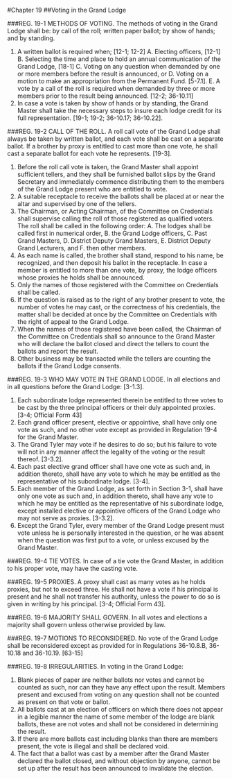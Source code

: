 #Chapter 19
##Voting in the Grand Lodge

###REG. 19-1 METHODS OF VOTING.
The methods of voting in the Grand Lodge shall be: by call of the roll; written paper ballot; by show of hands; and by standing.
1. A written ballot is required when; [12-1; 12-2]
A. Electing officers, [12-1]
B. Selecting the time and place to hold an annual communication of the Grand Lodge, [18-1]
C. Voting on any question when demanded by one or more members before the result is announced, or
D. Voting on a motion to make an appropriation from the Permanent Fund. [5-7.1].
E. A vote by a call of the roll is required when demanded by three or more members prior to the result being announced. [12-2; 36-10.11]
2. In case a vote is taken by show of hands or by standing, the Grand Master shall take the necessary steps to insure each lodge credit for its full representation. [19-1; 19-2; 36-10.17; 36-10.22].

###REG. 19-2 CALL OF THE ROLL.
A roll call vote of the Grand Lodge shall always be taken by written ballot, and each vote shall be cast on a separate ballot. If a brother by proxy is entitled to cast more than one vote, he shall cast a separate ballot for each vote he represents. [19-3].
1. Before the roll call vote is taken, the Grand Master shall appoint sufficient tellers, and they shall be furnished ballot slips by the Grand Secretary and immediately commence distributing them to the members of the Grand Lodge present who are entitled to vote.
2. A suitable receptacle to receive the ballots shall be placed at or near the altar and supervised by one of the tellers.
3. The Chairman, or Acting Chairman, of the Committee on Credentials shall supervise calling the roll of those registered as qualified voters. The roll shall be called in the following order:
A. The lodges shall be called first in numerical order,
B. the Grand Lodge officers,
C. Past Grand Masters,
D. District Deputy Grand Masters,
E. District Deputy Grand Lecturers, and
F. then other members.
4. As each name is called, the brother shall stand, respond to his name, be recognized, and then deposit his ballot in the receptacle. In case a member is entitled to more than one vote, by proxy, the lodge officers whose proxies he holds shall be announced.
5. Only the names of those registered with the Committee on Credentials shall be called.
6. If the question is raised as to the right of any brother present to vote, the number of votes he may cast, or the correctness of his credentials, the matter shall be decided at once by the Committee on Credentials with the right of appeal to the Grand Lodge.
7. When the names of those registered have been called, the Chairman of the Committee on Credentials shall so announce to the Grand Master who will declare the ballot closed and direct the tellers to count the ballots and report the result.
8. Other business may be transacted while the tellers are counting the ballots if the Grand Lodge consents.

###REG. 19-3 WHO MAY VOTE IN THE GRAND LODGE.
In all elections and in all questions before the Grand Lodge: [3-1.3].
1. Each subordinate lodge represented therein be entitled to three votes to be cast by the three principal officers or their duly appointed proxies. [3-4; Official Form 43]
2. Each grand officer present, elective or appointive, shall have only one vote as such, and no other vote except as provided in Regulation 19-4 for the Grand Master.
3. The Grand Tyler may vote if he desires to do so; but his failure to vote will not in any manner affect the legality of the voting or the result thereof. [3-3.2].
4. Each past elective grand officer shall have one vote as such and, in addition thereto, shall have any vote to which he may be entitled as the representative of his subordinate lodge. [3-4].
5. Each member of the Grand Lodge, as set forth in Section 3-1, shall have only one vote as such and, in addition thereto, shall have any vote to which he may be entitled as the representative of his subordinate lodge, except installed elective or appointive officers of the Grand Lodge who may not serve as proxies. [3-3.2].
6. Except the Grand Tyler, every member of the Grand Lodge present must vote unless he is personally interested in the question, or he was absent when the question was first put to a vote, or unless excused by the Grand Master.

###REG. 19-4 TIE VOTES.
In case of a tie vote the Grand Master, in addition to his proper vote, may have the casting vote.

###REG. 19-5 PROXIES.
A proxy shall cast as many votes as he holds proxies, but not to exceed three. He shall not have a vote if his principal is present and he shall not transfer his authority, unless the power to do so is given in writing by his principal. [3-4; Official Form 43].

###REG. 19-6 MAJORITY SHALL GOVERN.
In all votes and elections a majority shall govern unless otherwise provided by law.

###REG. 19-7 MOTIONS TO RECONSIDERED.
No vote of the Grand Lodge shall be reconsidered except as provided for in Regulations 36-10.8.B, 36-10.18 and 36-10.19. [63-15]

###REG. 19-8 IRREGULARITIES.
In voting in the Grand Lodge:
1. Blank pieces of paper are neither ballots nor votes and cannot be counted as such, nor can they have any effect upon the result. Members present and excused from voting on any question shall not be counted as present on that vote or ballot.
2. All ballots cast at an election of officers on which there does not appear in a legible manner the name of some member of the lodge are blank ballots, these are not votes and shall not be considered in determining the result.
3. If there are more ballots cast including blanks than there are members present, the vote is illegal and shall be declared void.
4. The fact that a ballot was cast by a member after the Grand Master declared the ballot closed, and without objection by anyone, cannot be set up after the result has been announced to invalidate the election.